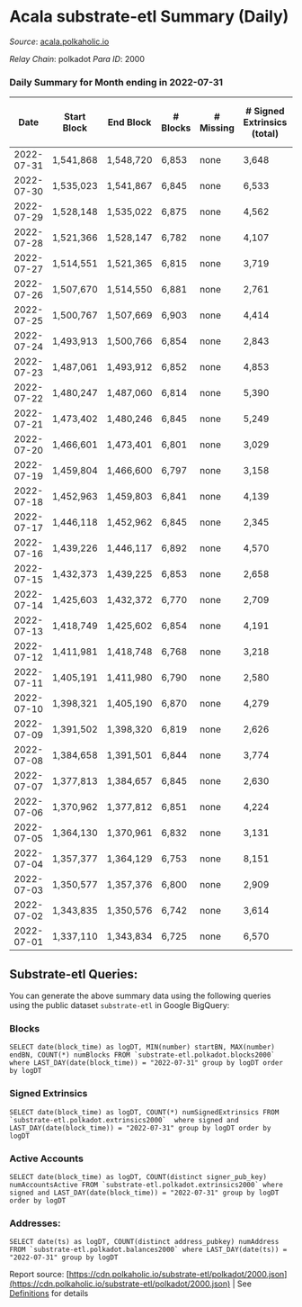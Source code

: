 # Acala substrate-etl Summary (Daily)

_Source_: [acala.polkaholic.io](https://acala.polkaholic.io)

*Relay Chain*: polkadot
*Para ID*: 2000



### Daily Summary for Month ending in 2022-07-31


| Date | Start Block | End Block | # Blocks | # Missing | # Signed Extrinsics (total) | # Active Accounts | # Addresses with Balances | # Events | # Transfers | # XCM Transfers In | # XCM Transfers Out |
| ---- | ----------- | --------- | -------- | --------- | --------------------------- | ----------------- | ------------------------- | -------- | ----------- | ------------------ | ------------------- |
| 2022-07-31 | 1,541,868 | 1,548,720 | 6,853 | none  | 3,648 | 902 | 161,095 | 90,487 | 11,483 ($3,482,032.91) | 153 ($367,437.31) | 111 ($116,781.60) |
| 2022-07-30 | 1,535,023 | 1,541,867 | 6,845 | none  | 6,533 | 1,079 | 161,012 | 111,406 | 14,452 ($3,906,112.38) | 175 ($273,380.57) | 122 ($338,401.30) |
| 2022-07-29 | 1,528,148 | 1,535,022 | 6,875 | none  | 4,562 | 1,060 | 160,928 | 98,032 | 12,766 ($4,686,349.57) | 134 ($174,038.00) | 123 ($283,394.51) |
| 2022-07-28 | 1,521,366 | 1,528,147 | 6,782 | none  | 4,107 | 1,010 | 160,836 | 92,895 | 11,925 ($4,170,530.35) | 126 ($163,523.58) | 97 ($365,414.03) |
| 2022-07-27 | 1,514,551 | 1,521,365 | 6,815 | none  | 3,719 | 686 | 160,758 | 87,300 | 11,165 ($2,887,720.67) | 152 ($223,489.81) | 57 ($183,407.48) |
| 2022-07-26 | 1,507,670 | 1,514,550 | 6,881 | none  | 2,761 | 720 | 160,687 | 80,176 | 10,132 ($12,940,605.43) | 130 ($89,029.01) | 55 ($121,147.12) |
| 2022-07-25 | 1,500,767 | 1,507,669 | 6,903 | none  | 4,414 | 798 | 160,600 | 92,123 | 11,803 ($2,496,949.44) | 114 ($188,309.72) | 57 ($165,086.03) |
| 2022-07-24 | 1,493,913 | 1,500,766 | 6,854 | none  | 2,843 | 684 | 160,590 | 80,838 | 10,303 ($1,892,264.15) | 124 ($142,429.13) | 76 ($239,661.99) |
| 2022-07-23 | 1,487,061 | 1,493,912 | 6,852 | none  | 4,853 | 663 | 160,503 | 95,598 | 12,453 ($4,570,778.04) | 128 ($335,508.15) | 62 ($1,755,366.19) |
| 2022-07-22 | 1,480,247 | 1,487,060 | 6,814 | none  | 5,390 | 1,235 | 160,428 | 103,682 | 13,838 ($14,473,083.62) | 194 ($1,880,326.32) | 100 ($337,334.42) |
| 2022-07-21 | 1,473,402 | 1,480,246 | 6,845 | none  | 5,249 | 715 | 160,360 | 97,467 | 12,617 ($2,903,997.27) | 147 ($194,178.35) | 79 ($171,179.95) |
| 2022-07-20 | 1,466,601 | 1,473,401 | 6,801 | none  | 3,029 | 794 | 160,282 | 82,619 | 10,446 ($3,358,463.52) | 164 ($499,012.12) | 117 ($516,094.61) |
| 2022-07-19 | 1,459,804 | 1,466,600 | 6,797 | none  | 3,158 | 877 | 160,215 | 83,563 | 10,542 ($2,713,808.51) | 188 ($489,865.65) | 95 ($412,876.49) |
| 2022-07-18 | 1,452,963 | 1,459,803 | 6,841 | none  | 4,139 | 836 | 160,122 | 91,538 | 11,825 ($2,046,022.03) | 142 ($177,820.02) | 110 ($171,864.67) |
| 2022-07-17 | 1,446,118 | 1,452,962 | 6,845 | none  | 2,345 | 709 | 160,075 | 76,504 | 9,560 ($1,843,017.32) | 122 ($135,691.72) | 58 ($111,362.15) |
| 2022-07-16 | 1,439,226 | 1,446,117 | 6,892 | none  | 4,570 | 632 | 160,018 | 94,002 | 12,127 ($1,462,031.96) | 138 ($118,988.52) | 74 ($202,901.49) |
| 2022-07-15 | 1,432,373 | 1,439,225 | 6,853 | none  | 2,658 | 705 | 159,945 | 79,982 | 10,119 ($5,482,666.75) | 158 ($1,974,704.36) | 69 ($1,946,534.46) |
| 2022-07-14 | 1,425,603 | 1,432,372 | 6,770 | none  | 2,709 | 761 | 159,869 | 80,349 | 10,068 ($1,905,275.43) | 168 ($136,861.76) | 71 ($144,832.69) |
| 2022-07-13 | 1,418,749 | 1,425,602 | 6,854 | none  | 4,191 | 822 | 159,790 | 92,353 | 11,855 ($1,810,019.70) | 213 ($231,632.85) | 77 ($255,261.71) |
| 2022-07-12 | 1,411,981 | 1,418,748 | 6,768 | none  | 3,218 | 951 | 159,707 | 85,490 | 10,885 ($2,291,596.21) | 249 ($181,545.36) | 72 ($807,831.39) |
| 2022-07-11 | 1,405,191 | 1,411,980 | 6,790 | none  | 2,580 | 712 | 159,631 | 77,934 | 9,781 ($2,480,462.69) | 147 ($612,987.14) | 65 ($132,434.61) |
| 2022-07-10 | 1,398,321 | 1,405,190 | 6,870 | none  | 4,279 | 601 | 159,555 | 89,443 | 11,392 ($1,025,187.96) | 145 ($113,884.92) | 45 ($130,700.70) |
| 2022-07-09 | 1,391,502 | 1,398,320 | 6,819 | none  | 2,626 | 665 | 159,500 | 78,202 | 9,756 ($1,446,644.68) | 111 ($134,213.57) | 54 ($71,117.73) |
| 2022-07-08 | 1,384,658 | 1,391,501 | 6,844 | none  | 3,774 | 682 | 159,426 | 86,604 | 10,891 ($2,039,628.04) | 132 ($333,624.09) | 53 ($518,125.61) |
| 2022-07-07 | 1,377,813 | 1,384,657 | 6,845 | none  | 2,630 | 799 | 159,339 | 79,491 | 9,990 ($1,478,694.88) | 167 ($371,413.01) | 57 ($268,261.46) |
| 2022-07-06 | 1,370,962 | 1,377,812 | 6,851 | none  | 4,224 | 785 | 159,264 | 89,986 | 11,405 ($1,460,877.34) | 127 ($97,879.11) | 50 ($181,882.52) |
| 2022-07-05 | 1,364,130 | 1,370,961 | 6,832 | none  | 3,131 | 876 | 159,139 | 83,906 | 10,691 ($1,917,819.36) | 148 ($188,206.51) | 44 ($121,198.61) |
| 2022-07-04 | 1,357,377 | 1,364,129 | 6,753 | none  | 8,151 | 3,278 | 159,037 | 130,308 | 15,630 ($7,328,523.07) | 118 ($258,589.92) | 43 ($178,179.68) |
| 2022-07-03 | 1,350,577 | 1,357,376 | 6,800 | none  | 2,909 | 804 | 161,262 | 81,471 | 10,239 ($2,057,803.50) | 112 ($117,559.60) | 50 ($82,807.87) |
| 2022-07-02 | 1,343,835 | 1,350,576 | 6,742 | none  | 3,614 | 1,012 | 161,163 | 88,172 | 11,495 ($2,771,415.31) | 170 ($219,056.28) | 79 ($384,805.10) |
| 2022-07-01 | 1,337,110 | 1,343,834 | 6,725 | none  | 6,570 | 1,317 | 161,010 | 110,542 | 14,659 ($3,264,473.18) | 170 ($615,406.45) | 84 ($501,773.02) |

## Substrate-etl Queries:
You can generate the above summary data using the following queries using the public dataset `substrate-etl` in Google BigQuery:


### Blocks
```
SELECT date(block_time) as logDT, MIN(number) startBN, MAX(number) endBN, COUNT(*) numBlocks FROM `substrate-etl.polkadot.blocks2000`  where LAST_DAY(date(block_time)) = "2022-07-31" group by logDT order by logDT
```


### Signed Extrinsics
```
SELECT date(block_time) as logDT, COUNT(*) numSignedExtrinsics FROM `substrate-etl.polkadot.extrinsics2000`  where signed and LAST_DAY(date(block_time)) = "2022-07-31" group by logDT order by logDT
```


### Active Accounts
```
SELECT date(block_time) as logDT, COUNT(distinct signer_pub_key) numAccountsActive FROM `substrate-etl.polkadot.extrinsics2000` where signed and LAST_DAY(date(block_time)) = "2022-07-31" group by logDT order by logDT
```


### Addresses:
```
SELECT date(ts) as logDT, COUNT(distinct address_pubkey) numAddress FROM `substrate-etl.polkadot.balances2000` where LAST_DAY(date(ts)) = "2022-07-31" group by logDT
```



Report source: [https://cdn.polkaholic.io/substrate-etl/polkadot/2000.json](https://cdn.polkaholic.io/substrate-etl/polkadot/2000.json) | See [Definitions](/DEFINITIONS.md) for details
